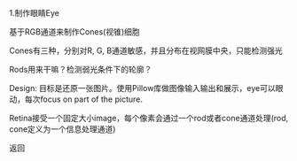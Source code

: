 
1.制作眼睛Eye

基于RGB通道来制作Cones(视锥)细胞

Cones有三种，分别对R, G, B通道敏感，并且分布在视网膜中央，只能检测强光

Rods用来干嘛？检测弱光条件下的轮廓？

Design: 目标是还原一张图片。使用Pillow库做图像输入输出和展示，eye可以眼动，每次focus on part of the picture.

Retina接受一个固定大小image，每个像素会通过一个rod或者cone通道处理(rod, cone定义为一个信息处理通道)

返回